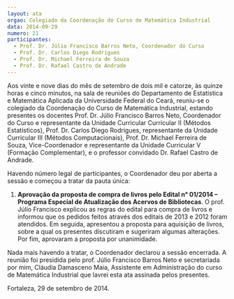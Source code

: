 ```yaml
---
layout: ata
orgao: Colegiado da Coordenação do Curso de Matemática Industrial
data: 2014-09-29
numero: 21
participantes:
  - Prof. Dr. Júlio Francisco Barros Neto, Coordenador do Curso
  - Prof. Dr. Carlos Diego Rodrigues
  - Prof. Dr. Michael Ferreira de Souza
  - Prof. Dr. Rafael Castro de Andrade
---
```


Aos vinte e nove dias do mês de setembro de dois mil e catorze, às quinze horas e cinco minutos, na sala de reuniões do Departamento de Estatística e Matemática Aplicada da Universidade Federal do Ceará, reuniu-se o colegiado da Coordenação do Curso de Matemática Industrial, estando presentes os docentes Prof. Dr. Júlio Francisco Barros Neto, Coordenador do Curso e representante da Unidade Curricular Curricular II (Métodos Estatísticos), Prof. Dr. Carlos Diego Rodrigues, representante da Unidade Curricular III (Métodos Computacionais), Prof. Dr. Michael Ferreira de Souza, Vice-Coordenador e representante da Unidade Curricular V (Formação Complementar), e o professor convidado Dr. Rafael Castro de Andrade.

Havendo número legal de participantes, o Coordenador deu por aberta a sessão e começou a tratar da pauta única:

1. **Aprovação da proposta de compra de livros pelo Edital n° 01/2014 – Programa Especial de Atualização dos Acervos de Bibliotecas**.
   O prof. Júlio Francisco explicou as regras do edital para compra de livros e informou que os pedidos feitos através dos editais de 2013 e 2012 foram atendidos.
   Em seguida, apresentou a proposta para aquisição de livros, sobre a qual os presentes discutiram e sugeriram algumas alterações.
   Por fim, aprovaram a proposta por unanimidade.

Nada mais havendo a tratar, o Coordenador declarou a sessão encerrada.
A reunião foi presidida pelo prof. Júlio Francisco Barros Neto e secretariada por mim, Cláudia Damasceno Maia, Assistente em Administração do curso de Matemática Industrial que lavrei esta ata assinada pelos presentes.

Fortaleza, 29 de setembro de 2014.
